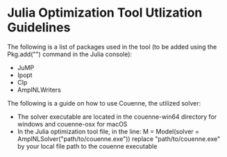 # Julia Optimization Tool Utlization Guidelines
The following is a list of packages used in the tool (to be added using the Pkg.add("") command in the Julia console):
- JuMP
- Ipopt
- Clp
- AmplNLWriters

The following is a guide on how to use Couenne, the utilized solver:
- The solver executable are located in the couenne-win64 directory for windows and couenne-osx for macOS
- In the Julia optimization tool file, in the line: M = Model(solver = AmplNLSolver("path/to/couenne.exe")) replace "path/to/couenne.exe" by your local file path to the couenne executable
